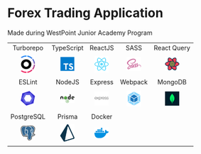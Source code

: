# Forex Trading Application

Made during WestPoint Junior Academy Program

<table align="center">

<tr align="center">

<td>Turborepo</td>
<td>TypeScript</td>
<td>ReactJS</td>
<td>SASS</td>
<td>React Query</td>
</tr>

<tr align="center">
<td height="50px"><img alt="Turborepo" width="32px" src="https://raw.githubusercontent.com/itispx/assets/c052cefbdd66dd1d2bac93ce601dd06e20c91764/svgs/turborepo.svg"/>
<td height="50px"><img alt="Typescript" width="32px" src="https://raw.githubusercontent.com/itispx/assets/dc816afd65e760d81800b337595dd7498f351119/svgs/typescript.svg"/>
<td height="50px"><img alt="ReactJS" width="32px" src="https://raw.githubusercontent.com/itispx/assets/128f0eab23fb9497474f51fd3cac40664e8368db/svgs/react.svg"/>
<td height="50px"><img alt="SASS" width="32px" src="https://raw.githubusercontent.com/itispx/assets/128f0eab23fb9497474f51fd3cac40664e8368db/svgs/sass.svg"/>
<td height="50px"><img alt="React Query" width="32px" src="https://raw.githubusercontent.com/itispx/assets/128f0eab23fb9497474f51fd3cac40664e8368db/svgs/react-query.svg"/>
</tr>

<tr align="center">

<td>ESLint</td>
<td>NodeJS</td>
<td>Express</td>
<td>Webpack</td>
<td>MongoDB</td>

</tr>

<tr align="center">

<td height="50px"><img alt="ESLint" width="32px" src="https://raw.githubusercontent.com/itispx/assets/c052cefbdd66dd1d2bac93ce601dd06e20c91764/svgs/eslint.svg"/>
<td height="50px"><img alt="NodeJS" width="32px" src="https://raw.githubusercontent.com/itispx/assets/128f0eab23fb9497474f51fd3cac40664e8368db/svgs/nodejs.svg"/>
<td height="50px"><img alt="Express" width="32px" src="https://raw.githubusercontent.com/itispx/assets/128f0eab23fb9497474f51fd3cac40664e8368db/svgs/express.svg"/>
<td height="50px"><img alt="Webpack" width="32px" src="https://raw.githubusercontent.com/itispx/assets/128f0eab23fb9497474f51fd3cac40664e8368db/svgs/webpack.svg"/>
<td height="50px"><img alt="MongoDB" width="32px" src="https://raw.githubusercontent.com/itispx/assets/128f0eab23fb9497474f51fd3cac40664e8368db/svgs/mongodb.svg"/>

</tr>

<tr align="center">

<td>PostgreSQL</td>
<td>Prisma</td>
<td>Docker</td>

</tr>

<tr align="center">

<td height="50px"><img alt="PostgreSQL" width="32px" src="https://raw.githubusercontent.com/itispx/assets/a566a8f36835a89004331ea6882673de17b8c62e/svgs/postgresql.svg"/>
<td height="50px"><img alt="Prisma" width="32px" src="https://raw.githubusercontent.com/itispx/assets/a566a8f36835a89004331ea6882673de17b8c62e/svgs/prisma.svg"/>
<td height="50px"><img alt="Docker" width="32px" src="https://raw.githubusercontent.com/itispx/assets/a566a8f36835a89004331ea6882673de17b8c62e/svgs/docker.svg"/>

</tr>

</table>
